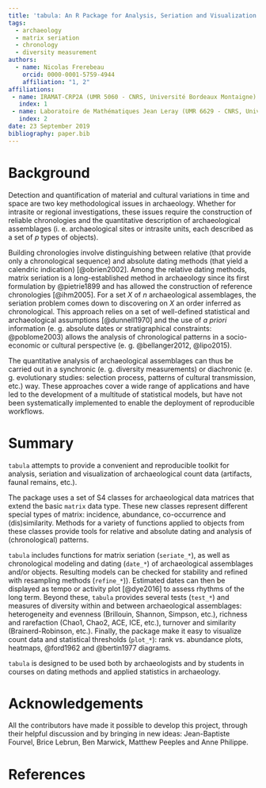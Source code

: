 ```yaml
---
title: 'tabula: An R Package for Analysis, Seriation and Visualization of Archaeological Count Data'
tags:
  - archaeology
  - matrix seriation
  - chronology
  - diversity measurement
authors:
  - name: Nicolas Frerebeau
    orcid: 0000-0001-5759-4944
    affiliation: "1, 2"
affiliations:
 - name: IRAMAT-CRP2A (UMR 5060 - CNRS, Université Bordeaux Montaigne)
   index: 1
 - name: Laboratoire de Mathématiques Jean Leray (UMR 6629 - CNRS, Université de Nantes)
   index: 2
date: 23 September 2019
bibliography: paper.bib
---
```


# Background
Detection and quantification of material and cultural variations in time and space are two key methodological issues in archaeology. Whether for intrasite or regional investigations, these issues require the construction of reliable chronologies and the quantitative description of archaeological assemblages (i. e. archaeological sites or intrasite units, each described as a set of $p$ types of objects).

Building chronologies involve distinguishing between relative (that provide only a chronological sequence) and absolute dating methods (that yield a calendric indication) [@obrien2002]. Among the relative dating methods, matrix seriation is a long-established method in archaeology since its first formulation by @pietrie1899 and has allowed the construction of reference chronologies [@ihm2005]. For a set $X$ of $n$ archaeological assemblages, the seriation problem comes down to discovering on $X$ an order inferred as chronological. This approach relies on a set of well-defined statistical and archaeological assumptions [@dunnell1970] and the use of *a priori* information (e. g. absolute dates or stratigraphical constraints: @poblome2003) allows the analysis of chronological patterns in a socio-economic or cultural perspective (e. g. @bellanger2012, @lipo2015).

The quantitative analysis of archaeological assemblages can thus be carried out in a synchronic (e. g. diversity measurements) or diachronic (e. g. evolutionary studies: selection process, patterns of cultural transmission, etc.) way. These approaches cover a wide range of applications and have led to the development of a multitude of statistical models, but have not been systematically implemented to enable the deployment of reproducible workflows.

# Summary
`tabula` attempts to provide a convenient and reproducible toolkit for analysis, seriation and visualization of archaeological count data (artifacts, faunal remains, etc.).

The package uses a set of S4 classes for archaeological data matrices that extend the basic `matrix` data type. These new classes represent different special types of matrix: incidence, abundance, co-occurrence and (dis)similarity. Methods for a variety of functions applied to objects from these classes provide tools for relative and absolute dating and analysis of (chronological) patterns.

`tabula` includes functions for matrix seriation (`seriate_*`), as well as chronological modeling and dating (`date_*`) of archaeological assemblages and/or objects. Resulting models can be checked for stability and refined with resampling methods (`refine_*`)). Estimated dates can then be displayed as tempo or activity plot [@dye2016] to assess rhythms of the long term. Beyond these, `tabula` provides several tests (`test_*`) and measures of diversity within and between archaeological assemblages: heterogeneity and evenness (Brillouin, Shannon, Simpson, etc.), richness and rarefaction (Chao1, Chao2, ACE, ICE, etc.), turnover and similarity (Brainerd-Robinson, etc.). Finally, the package make it easy to visualize count data and statistical thresholds (`plot_*`): rank vs. abundance plots, heatmaps, @ford1962 and @bertin1977 diagrams.

`tabula` is designed to be used both by archaeologists and by students in courses on dating methods and applied statistics in archaeology.

# Acknowledgements
All the contributors have made it possible to develop this project, through their helpful discussion and by bringing in new ideas: Jean-Baptiste Fourvel, Brice Lebrun, Ben Marwick, Matthew Peeples and Anne Philippe.

# References

